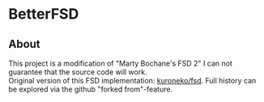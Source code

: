 # BetterFSD


## About 
This project is a modification of "Marty Bochane's FSD 2" 
I can not guarantee that the source code will work.  
Original version of this FSD implementation: [kuroneko/fsd](https://github.com/kuroneko/fsd). Full history can be explored via the github "forked from"-feature.
